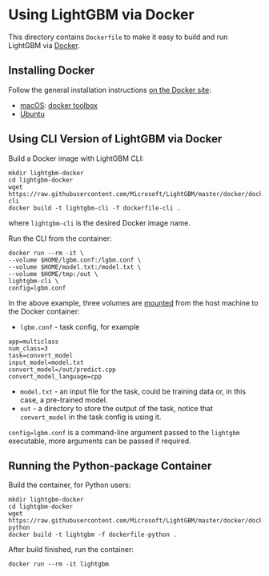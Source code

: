 # Using LightGBM via Docker

This directory contains `Dockerfile` to make it easy to build and run LightGBM via [Docker](http://www.docker.com/).

## Installing Docker

Follow the general installation instructions
[on the Docker site](https://docs.docker.com/installation/):

* [macOS](https://docs.docker.com/installation/mac/): [docker toolbox](https://www.docker.com/toolbox)
* [Ubuntu](https://docs.docker.com/installation/ubuntulinux/)

## Using CLI Version of LightGBM via Docker

Build a Docker image with LightGBM CLI:

```
mkdir lightgbm-docker
cd lightgbm-docker
wget https://raw.githubusercontent.com/Microsoft/LightGBM/master/docker/dockerfile-cli
docker build -t lightgbm-cli -f dockerfile-cli .
```

where `lightgbm-cli` is the desired Docker image name.

Run the CLI from the container:

```
docker run --rm -it \
--volume $HOME/lgbm.conf:/lgbm.conf \
--volume $HOME/model.txt:/model.txt \
--volume $HOME/tmp:/out \
lightgbm-cli \
config=lgbm.conf
```

In the above example, three volumes are [mounted](https://docs.docker.com/engine/reference/commandline/run/#mount-volume--v-read-only)
from the host machine to the Docker container:

* `lgbm.conf` - task config, for example

```
app=multiclass
num_class=3
task=convert_model
input_model=model.txt
convert_model=/out/predict.cpp
convert_model_language=cpp
```

* `model.txt` - an input file for the task, could be training data or, in this case, a pre-trained model.
* `out` - a directory to store the output of the task, notice that `convert_model` in the task config is using it.

`config=lgbm.conf` is a command-line argument passed to the `lightgbm` executable, more arguments can
be passed if required.

## Running the Python-package Сontainer

Build the container, for Python users:

```
mkdir lightgbm-docker
cd lightgbm-docker
wget https://raw.githubusercontent.com/Microsoft/LightGBM/master/docker/dockerfile-python
docker build -t lightgbm -f dockerfile-python .
```

After build finished, run the container:

```
docker run --rm -it lightgbm
```
